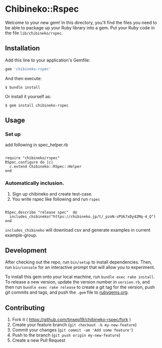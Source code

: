 # Chibineko::Rspec

Welcome to your new gem! In this directory, you'll find the files you need to be able to package up your Ruby library into a gem. Put your Ruby code in the file `lib/chibineko/rspec`.


## Installation

Add this line to your application's Gemfile:

```ruby
gem 'chibineko-rspec'
```

And then execute:

    $ bundle install


Or install it yourself as:

    $ gem install chibineko-rspec

## Usage

### Set up

add following in spec_helper.rb

```

require "chibineko/rspec"
RSpec.configure do |c|
  c.extend Chibineko::RSpec::Helper
end

```

### Automatically inclusion.

1. Sign up chibineko and create test-case.
2. You write rspec like following and run `rspec`

```

RSpec.describe "release spec"  do
  includes_chibineko("https://chibineko.jp/t/_pzoN-sPUk7xDy42Mq-4_Q")
end

```


`includes_chibineko` will download csv and generate examples in current example-group.

## Development

After checking out the repo, run `bin/setup` to install dependencies. Then, run `bin/console` for an interactive prompt that will allow you to experiment.

To install this gem onto your local machine, run `bundle exec rake install`. To release a new version, update the version number in `version.rb`, and then run `bundle exec rake release` to create a git tag for the version, push git commits and tags, and push the `.gem` file to [rubygems.org](https://rubygems.org).

## Contributing

1. Fork it ( https://github.com/tinsep19/chibineko-rspec/fork )
2. Create your feature branch (`git checkout -b my-new-feature`)
3. Commit your changes (`git commit -am 'Add some feature'`)
4. Push to the branch (`git push origin my-new-feature`)
5. Create a new Pull Request